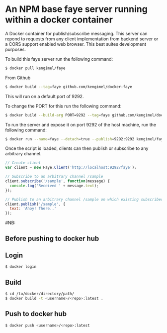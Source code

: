 # An NPM base faye server running within a docker container

A Docker container for publish/subscribe messaging. This server can repond to requests from any client implementation from backend server or a CORS support enabled web browser. This best suites development purposes.

To build this faye server run the following command:

```bash
$ docker pull kengimel/faye
```

From Github

```bash
$ docker build --tag=faye github.com/kengimel/docker-faye
```

This will run on a default port of 9292.

To change the PORT for this run the following command:

```bash
$ docker build --build-arg PORT=9292 --tag=faye github.com/kengimel/docker-faye/
```

To run the server and expose it on port 9292 of the host machine, run the following command:

```bash
$ docker run --name=faye --detach=true --publish=9292:9292 kengimel/faye
```

Once the script is loaded, clients can then publish or subscribe to any arbitrary channel.

```javascript
// Create client
var client = new Faye.Client('http://localhost:9292/faye');

// Subscribe to an arbitrary channel /sample
client.subscribe('/sample', function(message) {
  console.log('Received ' + message.text);
});

// Publish to an arbitrary channel /sample on which existing subscribers will receive the message
client.publish('/sample', {
  text: 'Ahoy! There..'
});

```

#NB:

## Before pushing to docker hub

## Login

```bash
$ docker login  
```

## Build

```bash
$ cd /to/docker/directory/path/
$ docker build -t <username>/<repo>:latest .
```

## Push to docker hub

```bash
$ docker push <username>/<repo>:latest
```
